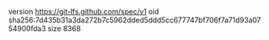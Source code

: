 version https://git-lfs.github.com/spec/v1
oid sha256:7d435b31a3da272b7c5962dded5ddd5cc677747bf706f7a71d93a0754900fda3
size 8368
